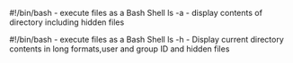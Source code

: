 #!/bin/bash - execute files as a Bash Shell
ls -a - display contents of directory including hidden files

#!/bin/bash - execute files as a Bash Shell
ls -h - Display current directory contents in long formats,user and group ID and hidden files
